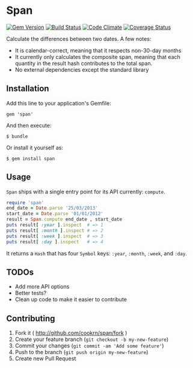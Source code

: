 # Span

[![Gem Version](https://badge.fury.io/rb/span.png)](http://badge.fury.io/rb/span)
[![Build Status](https://travis-ci.org/cookrn/span.png?branch=master)](https://travis-ci.org/cookrn/span)
[![Code Climate](https://codeclimate.com/github/cookrn/span.png)](https://codeclimate.com/github/cookrn/span)
[![Coverage Status](https://coveralls.io/repos/cookrn/span/badge.png)](https://coveralls.io/r/cookrn/span)

Calculate the differences between two dates. A few notes:

* It is calendar-correct, meaning that it respects non-30-day months
* It currently only calculates the composite span, meaning that each
  quantity in the result hash contributes to the total span.
* No external dependencies except the standard library

## Installation

Add this line to your application's Gemfile:

    gem 'span'

And then execute:

    $ bundle

Or install it yourself as:

    $ gem install span

## Usage

`Span` ships with a single entry point for its API currently: `compute`.

```ruby
require 'span'
end_date = Date.parse '25/03/2013'
start_date = Date.parse '01/01/2012'
result = Span.compute end_date , start_date
puts result[ :year ].inspect  # => 1
puts result[ :month ].inspect # => 2
puts result[ :week ].inspect  # => 3
puts result[ :day ].inspect   # => 4
```

It returns a `Hash` that has four `Symbol` keys: `:year`, `:month`, `:week`,
and `:day`.

## TODOs

* Add more API options
* Better tests?
* Clean up code to make it easier to contribute

## Contributing

1. Fork it ( http://github.com/cookrn/span/fork )
2. Create your feature branch (`git checkout -b my-new-feature`)
3. Commit your changes (`git commit -am 'Add some feature'`)
4. Push to the branch (`git push origin my-new-feature`)
5. Create new Pull Request
